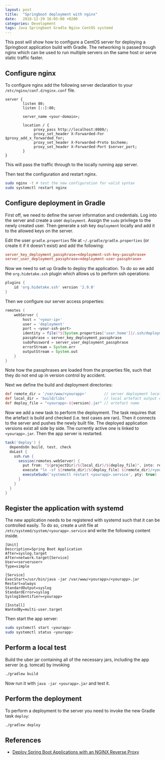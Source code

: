 ```yaml
---
layout: post
title:  "Springboot deployment with nginx"
date:   2018-12-29 16:05:00 +0200
categories: Development
tags: Java Springboot Gradle Nginx CentOS systemd
---
```


This post will show how to configure a CentOS server for deploying a Springboot
application build with Gradle. The networking is passed trough nginx which can
be used to run multiple servers on the same host or serve static traffic faster.

## Configure nginx

To configure nginx add the following server declaration to your
`/etc/nginx/conf.d/nginx.conf` file.

```nginx
server {
        listen 80;
        listen [::]:80;

        server_name <your-domain>;

        location / {
             proxy_pass http://localhost:8080/;
             proxy_set_header X-Forwarded-For $proxy_add_x_forwarded_for;
             proxy_set_header X-Forwarded-Proto $scheme;
             proxy_set_header X-Forwarded-Port $server_port;
        }
}
```

This will pass the traffic through to the locally running app server.

Then test the configuration and restart nginx.

``` sh
sudo nginx -t # test the new configuration for valid syntax
sudo systemctl restart nginx
```

## Configure deployment in Gradle

First off, we need to define the server information and credentials. Log into
the server and create a user `deployment`. Assign the `sudo` privilege to the
newly created user. Then generate a ssh key `deployment` locally and add it to
the allowed keys on the server.

Edit the user `gradle.properties` file at `~/.gradle/gradle.properties` (or
create it if it doesn't exist) and add the following:

```conf
server_key_deployment_passphrase=<deployment-ssh-key-passphrase>
server_user_deployment_passphrase=<deployment-user-passphrase>
```

Now we need to set up Gradle to deploy the application. To do so we add the
`org.hidetake.ssh` plugin which allows us to perform ssh operations:

```groovy
plugins {
    id 'org.hidetake.ssh' version '2.9.0'
}
```

Then we configure our server access properties:

```groovy
remotes {
    webServer {
        host = '<your-ip>'
        user = 'deployment'
        port = <your-ssh-port>
        identity = file("${System.properties['user.home']}/.ssh/deployment")
        passphrase = server_key_deployment_passphrase
        sudoPassword = server_user_deployment_passphrase
        errorStream = System.err
        outputStream = System.out
    }
}
```

Note how the passphrases are loaded from the properties file, such that they do
not end up in version control by accident.

Next we define the build and deployment directories:

```groovy
def remote_dir = '/var/www/<yourapp>'        // server deployment location
def local_dir = 'build/libs'                 // local artefact output directory
def deploy_file = "<yourapp>-${version}.jar" // artefact name
```

Now we add a new task to perform the deployment. The task requires that the
artefact is build and checked (i.e. test cases are ran). Then it connects to the
server and pushes the newly built file. The deployed application versions exist
all side by side. The currently active one is linked to `<yourapp>.jar`. Then
the app server is restarted.

```groovy
task('deploy') {
  dependsOn build, test, check
  doLast {
    ssh.run {
      session(remotes.webServer) {
        put from: "${projectDir}/${local_dir}/${deploy_file}", into: remote_dir
        execute "ln -sf ${remote_dir}/${deploy_file} ${remote_dir}/<yourapp>.jar"
        executeSudo('systemctl restart <yourapp>.service', pty: true)
      }
    }
  }
}
```

## Register the application with systemd

The new application needs to be registered with systemd such that it can be
controlled easily. To do so, create a unit file at
`/etc/systemd/system/<yourapp>.service` and write the following content inside.

```config
[Unit]
Description=Spring Boot Application
After=syslog.target
After=network.target[Service]
User=<serveruser>
Type=simple

[Service]
ExecStart=/usr/bin/java -jar /var/www/<yourapp>/<yourapp>.jar
Restart=always
StandardOutput=syslog
StandardError=syslog
SyslogIdentifier=<yourapp>

[Install]
WantedBy=multi-user.target
```

Then start the app server:

```bash
sudo systemctl start <yourapp>
sudo systemctl status <yourapp>
```

## Perform a local test

Build the uber jar containing all of the necessary jars, including the app
server (e.g. tomcat) by invoking

```sh
./gradlew build
```

Now run it with `java -jar <yourapp>.jar` and test it.

## Perform the deployment

To perform a deployment to the server you need to invoke the new Gradle task `deploy`:

```sh
./gradlew deploy
```

## References

- [Deploy Spring Boot Applications with an NGINX Reverse Proxy](https://www.linode.com/docs/development/java/how-to-deploy-spring-boot-applications-nginx-ubuntu-16-04/)
